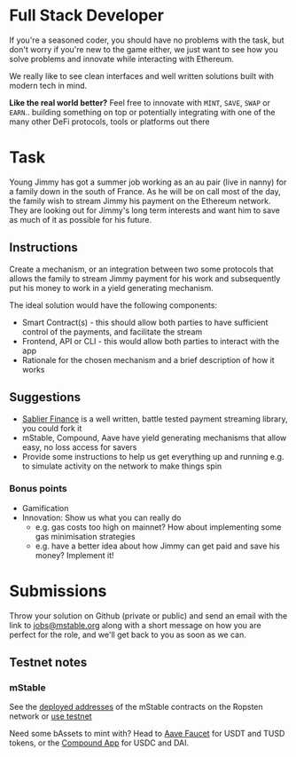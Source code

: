 # Full Stack Developer

If you're a seasoned coder, you should have no problems with the task, but don't
worry if you're new to the game either, we just want to see how you solve
problems and innovate while interacting with Ethereum.

We really like to see clean interfaces and well written solutions built with modern tech in mind.

**Like the real world better?** Feel free to innovate with `MINT`, `SAVE`, `SWAP` or `EARN`.. building something on top or potentially integrating with one of the many other DeFi protocols, tools or platforms out there

# Task

Young Jimmy has got a summer job working as an au pair (live in nanny) for a family down in the south of France. As he will be on call most of the day, the
family wish to stream Jimmy his payment on the Ethereum network. They are looking out for Jimmy's long term interests and want him
to save as much of it as possible for his future.

## Instructions

Create a mechanism, or an integration between two some protocols that allows the family to stream Jimmy payment for his
work and subsequently put his money to work in a yield generating mechanism.

The ideal solution would have the following components:

- Smart Contract(s) - this should allow both parties to have sufficient control of the payments, and facilitate the stream
- Frontend, API or CLI - this would allow both parties to interact with the app
- Rationale for the chosen mechanism and a brief description of how it works

## Suggestions

- [Sablier Finance](https://sablier.me/) is a well written, battle tested payment streaming library, you could fork it
- mStable, Compound, Aave have yield generating mechanisms that allow easy, no loss access for savers
- Provide some instructions to help us get everything up and running e.g. to simulate activity on the network to make things spin

### Bonus points

- Gamification
- Innovation: Show us what you can really do
  - e.g. gas costs too high on mainnet? How about implementing some gas minimisation strategies
  - e.g. have a better idea about how Jimmy can get paid and save his money? Implement it!

# Submissions

Throw your solution on Github (private or public) and send an email with the link to [jobs@mstable.org](mailto:jobs@mstable.org) along with a short message on how you are perfect for the role, and we'll get back to you as soon as we can.

## Testnet notes

### mStable

See the [deployed addresses](https://docs.mstable.org/protocol/deployed-addresses) of the mStable contracts on the Ropsten network or [use testnet](https://app-dot-mstable-staging.appspot.com/)

Need some bAssets to mint with? Head to [Aave Faucet](https://testnet.aave.com/faucet) for USDT and TUSD tokens, or the [Compound App](https://app.compound.finance/Asset/cUSDC) for USDC and DAI.
